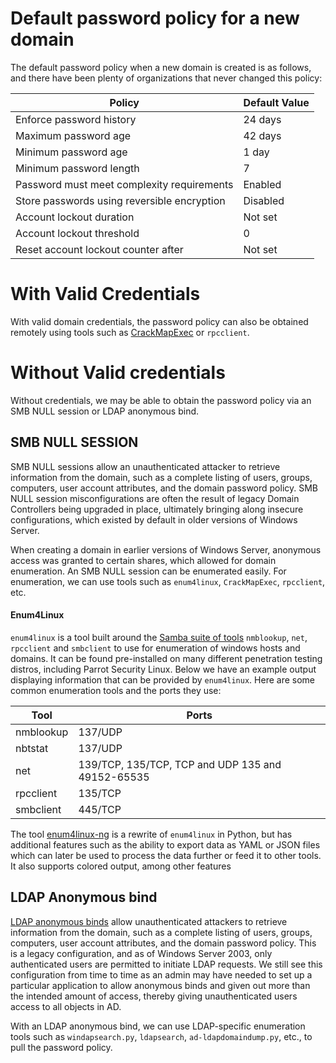 # Default password policy for a new domain
The default password policy when a new domain is created is as follows, and there have been plenty of organizations that never changed this policy:

|Policy|Default Value|
|---|---|
|Enforce password history|24 days|
|Maximum password age|42 days|
|Minimum password age|1 day|
|Minimum password length|7|
|Password must meet complexity requirements|Enabled|
|Store passwords using reversible encryption|Disabled|
|Account lockout duration|Not set|
|Account lockout threshold|0|
|Reset account lockout counter after|Not set|

# With Valid Credentials
With valid domain credentials, the password policy can also be obtained remotely using tools such as [CrackMapExec](https://github.com/byt3bl33d3r/CrackMapExec) or `rpcclient`.

# Without Valid credentials
Without credentials, we may be able to obtain the password policy via an SMB NULL session or LDAP anonymous bind. 

## SMB NULL SESSION
SMB NULL sessions allow an unauthenticated attacker to retrieve information from the domain, such as a complete listing of users, groups, computers, user account attributes, and the domain password policy. SMB NULL session misconfigurations are often the result of legacy Domain Controllers being upgraded in place, ultimately bringing along insecure configurations, which existed by default in older versions of Windows Server.

When creating a domain in earlier versions of Windows Server, anonymous access was granted to certain shares, which allowed for domain enumeration. An SMB NULL session can be enumerated easily. For enumeration, we can use tools such as `enum4linux`, `CrackMapExec`, `rpcclient`, etc.

#### Enum4Linux
 `enum4linux` is a tool built around the [Samba suite of tools](https://www.samba.org/samba/docs/current/man-html/samba.7.html) `nmblookup`, `net`, `rpcclient` and `smbclient` to use for enumeration of windows hosts and domains. It can be found pre-installed on many different penetration testing distros, including Parrot Security Linux. Below we have an example output displaying information that can be provided by `enum4linux`. Here are some common enumeration tools and the ports they use:

|Tool|Ports|
|---|---|
|nmblookup|137/UDP|
|nbtstat|137/UDP|
|net|139/TCP, 135/TCP, TCP and UDP 135 and 49152-65535|
|rpcclient|135/TCP|
|smbclient|445/TCP|

The tool [enum4linux-ng](https://github.com/cddmp/enum4linux-ng) is a rewrite of `enum4linux` in Python, but has additional features such as the ability to export data as YAML or JSON files which can later be used to process the data further or feed it to other tools. It also supports colored output, among other features

## LDAP Anonymous bind
[LDAP anonymous binds](https://docs.microsoft.com/en-us/troubleshoot/windows-server/identity/anonymous-ldap-operations-active-directory-disabled) allow unauthenticated attackers to retrieve information from the domain, such as a complete listing of users, groups, computers, user account attributes, and the domain password policy. This is a legacy configuration, and as of Windows Server 2003, only authenticated users are permitted to initiate LDAP requests. We still see this configuration from time to time as an admin may have needed to set up a particular application to allow anonymous binds and given out more than the intended amount of access, thereby giving unauthenticated users access to all objects in AD.

With an LDAP anonymous bind, we can use LDAP-specific enumeration tools such as `windapsearch.py`, `ldapsearch`, `ad-ldapdomaindump.py`, etc., to pull the password policy.
